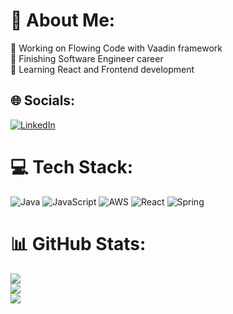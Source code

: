 # 💫 About Me:
🔭 Working on Flowing Code with Vaadin framework<br>📖 Finishing Software Engineer career<br>🌱 Learning React and Frontend development


## 🌐 Socials:
[![LinkedIn](https://img.shields.io/badge/LinkedIn-%230077B5.svg?logo=linkedin&logoColor=white)](https://www.linkedin.com/in/federico-quarin/) 

# 💻 Tech Stack:
![Java](https://img.shields.io/badge/java-%23ED8B00.svg?style=flat&logo=openjdk&logoColor=white) ![JavaScript](https://img.shields.io/badge/javascript-%23323330.svg?style=flat&logo=javascript&logoColor=%23F7DF1E) ![AWS](https://img.shields.io/badge/AWS-%23FF9900.svg?style=flat&logo=amazon-aws&logoColor=white) ![React](https://img.shields.io/badge/react-%2320232a.svg?style=flat&logo=react&logoColor=%2361DAFB) ![Spring](https://img.shields.io/badge/spring-%236DB33F.svg?style=flat&logo=spring&logoColor=white)
# 📊 GitHub Stats:
![](https://github-readme-stats.vercel.app/api?username=FedericoQuarin&theme=dark&hide_border=true&include_all_commits=false&count_private=false)<br/>
![](https://github-readme-streak-stats.herokuapp.com/?user=FedericoQuarin&theme=dark&hide_border=true)<br/>
![](https://github-readme-stats.vercel.app/api/top-langs/?username=FedericoQuarin&theme=dark&hide_border=true&include_all_commits=false&count_private=false&layout=compact)

<!-- Proudly created with GPRM ( https://gprm.itsvg.in ) -->

